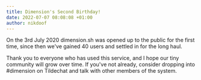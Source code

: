 ```yaml
---
title: Dimension's Second Birthday!
date: 2022-07-07 08:08:08 +01:00
author: nikdoof
---
```

On the 3rd July 2020 dimension.sh was opened up to the public for the first time, since then we've gained 40 users and settled in for the long haul. 

Thank you to everyone who has used this service, and I hope our tiny community will grow over time. If you've not already, consider dropping into #dimension on Tildechat and talk with other members of the system.
